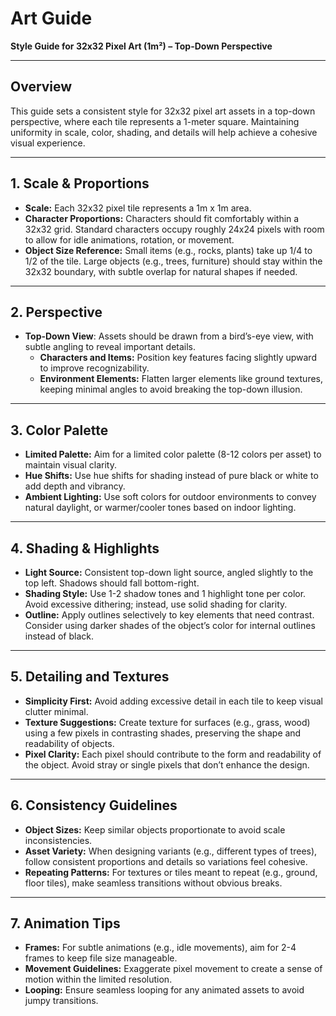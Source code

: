 # Art Guide

**Style Guide for 32x32 Pixel Art (1m²) – Top-Down Perspective**

---

## Overview

This guide sets a consistent style for 32x32 pixel art assets in a top-down perspective, where each tile represents a 1-meter square. Maintaining uniformity in scale, color, shading, and details will help achieve a cohesive visual experience.

---

## 1. **Scale & Proportions**

- **Scale:** Each 32x32 pixel tile represents a 1m x 1m area.
- **Character Proportions:** Characters should fit comfortably within a 32x32 grid. Standard characters occupy roughly 24x24 pixels with room to allow for idle animations, rotation, or movement.
- **Object Size Reference:** Small items (e.g., rocks, plants) take up 1/4 to 1/2 of the tile. Large objects (e.g., trees, furniture) should stay within the 32x32 boundary, with subtle overlap for natural shapes if needed.

---

## 2. **Perspective**

- **Top-Down View**: Assets should be drawn from a bird’s-eye view, with subtle angling to reveal important details.
  - **Characters and Items:** Position key features facing slightly upward to improve recognizability.
  - **Environment Elements:** Flatten larger elements like ground textures, keeping minimal angles to avoid breaking the top-down illusion.

---

## 3. **Color Palette**

- **Limited Palette:** Aim for a limited color palette (8-12 colors per asset) to maintain visual clarity.
- **Hue Shifts:** Use hue shifts for shading instead of pure black or white to add depth and vibrancy.
- **Ambient Lighting:** Use soft colors for outdoor environments to convey natural daylight, or warmer/cooler tones based on indoor lighting.

---

## 4. **Shading & Highlights**

- **Light Source:** Consistent top-down light source, angled slightly to the top left. Shadows should fall bottom-right.
- **Shading Style:** Use 1-2 shadow tones and 1 highlight tone per color. Avoid excessive dithering; instead, use solid shading for clarity.
- **Outline:** Apply outlines selectively to key elements that need contrast. Consider using darker shades of the object’s color for internal outlines instead of black.

---

## 5. **Detailing and Textures**

- **Simplicity First:** Avoid adding excessive detail in each tile to keep visual clutter minimal.
- **Texture Suggestions:** Create texture for surfaces (e.g., grass, wood) using a few pixels in contrasting shades, preserving the shape and readability of objects.
- **Pixel Clarity:** Each pixel should contribute to the form and readability of the object. Avoid stray or single pixels that don’t enhance the design.

---

## 6. **Consistency Guidelines**

- **Object Sizes:** Keep similar objects proportionate to avoid scale inconsistencies.
- **Asset Variety:** When designing variants (e.g., different types of trees), follow consistent proportions and details so variations feel cohesive.
- **Repeating Patterns:** For textures or tiles meant to repeat (e.g., ground, floor tiles), make seamless transitions without obvious breaks.

---

## 7. **Animation Tips**

- **Frames:** For subtle animations (e.g., idle movements), aim for 2-4 frames to keep file size manageable.
- **Movement Guidelines:** Exaggerate pixel movement to create a sense of motion within the limited resolution.
- **Looping:** Ensure seamless looping for any animated assets to avoid jumpy transitions.
